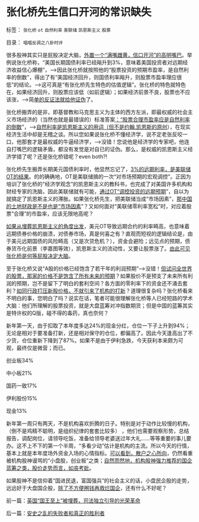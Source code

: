 # 张化桥先生信口开河的常识缺失

标签： `张化桥` `ot` `自然利率` `美联储` `凯恩斯主义` `股票` 

目录： `唱唱反调之八卦时评`

很多股神其实只是屁股决定大脑，[外置一个“满嘴雌黄，信口开河”的高明嘴巴](../../../2009/10/17/主流经济学家的选择性阉割.md)。举例说张化桥称，“美国长期国债利率已经飚升到3%，意味着美国投资者对远期经济收益信心爆棚”，——>因此张化桥就按照他的“股票投资的预期市盈率，是自然利率的倒数”，得出了有“美国经济回升，则国债利率飚升，则股票市盈率理应很低”的结论。——>这可真是“有张化桥先生特色的估值逻辑”。张化桥的特色就特色在，如果经济回升，则股票应该低（如前逻辑）；如果经济前景不良，股票也不应该涨，——>简[单的反证法就给他证伪](../../../2011/1/26/传统文化缺乏逻辑，和利益错位.md)了。

张化桥搬弄的是非，即基督教和马克思主义为主体的西方左派，即最权威的社会主义市场经济的（当然也就是最错误的）标准答案[：“股票合理市盈率应是自然利率的倒数](../../../2013/12/15/市盈率与利率没有确切的逻辑关联，否则市盈率应再高许多倍.md)”，——>[自然利率是凯恩斯主义的用词（但不是约翰.凯恩斯的原创](../../../2011/6/15/李嘉图与凯恩斯的利率不是市场利率；自然利率是不存在的.md)），在现实经济生活中却是无稽之谈。所以您如果说张化桥不懂经济学，说不定老张反咬一口，他那套才是最权威的牛逼经济学，——>没错！您说他是经济学的专家吧，他连自打嘴巴的逻辑矛盾，都没有发觉是对自已的证伪。那么，是权威的凯恩斯主义经济学错了呢？还是张化桥错呢？even
both?!



张化桥先生搬弄长期美元国债利率时，他显然忘记了，[3%的远期利率，是美联储OT的结果](../../../2013/12/23/OT和QE的含义，高杠杆与乘数的关系，钱荒与通货膨胀的关联.md)。的的确确地，OT是美联储搞的一次“对市场预期的宏观调控”。正因为培训了张化桥的“经济学观念”的凯恩斯主义的教科书，也完成了对美国许多机构和财经专家的洗脑，因此美联储就有可能，[通过OT“调控投资的远期预期](../../../2012/9/19/OT与QE是异步等效.md)”，自以为就搞定了凯恩斯主义的滞胀。如果张化桥先生，把美联储当成“市场因素”，[那中国的土地财政是不是也是“市场因素](../../../2013/12/21/从“计生的顽强”感知“高房价集团的顽固”.md)”？又如何面对“美联储零利率宽松”时，对应着股票“合理”的市盈率，应该无限地高呢？

[如果从埋葬凯恩斯主义的角度出发](../../../2012/12/13/埋葬凯恩斯主义，不必从美元开始.md)，美元OT导致远期合约的利率畸高，也意味着远期债券价格的崩溃，对债券市场，真是何喜之有？直观而短视的逻辑结论是，由于美元远期国债的风险畸高（又是次贷危机？），资金会避险；远见点的预期，债券货币化前景（李嘉图等效），凯恩斯主义的流动性，又要让股票涨了。[由此可见张化桥是何等屁股决定大脑](../../../2013/2/8/张化桥先生的悲愤，高利贷和可怕的追债公司.md)。

至于张化桥又说“A股的价格已经饱含了若干年的利润预期”——>没错！[但试问全世界的股票，那家的价格不是饱含了所有未来的预期](../../../2010/3/25/政策面利好其实是一个反向指标.md)？如果股价不是预支了未来所有利润的预期，岂不是留下了明白的套利空间？各方面的零利率下的资金还不涌去套利？[如同行政打压新股价格，不就引来了机构的打新](../../../2012/1/12/特权机构的“打新”是凶残的暴政.md)？道理很复杂吗？张化桥看来不明白的事，您明白了吗？说实在话，笔者可能很理解张化桥等人已经短路的学术大脑：他们所理解的股票投资，就是大盘蓝筹对冲指数期货；但是中国的蓝筹其实是特许权的Q版，碰不得的毒药，真也奈何？

新年第一天，由于扣取了本年度多达24%的现金分红，仓位一下子上升到94%；无论是相对于要准备打新，还是相对保守的仓位，都偏高了。因此今天逢高出了不少货，仓位重新下降到了87%。如果不是由于伊利急跌，今天获利本来颇为可观，最终仅是微营；而已。

创业板34%

中小板21%

国药一致17%

伊利股份15%

现金13%

新年第一周只有两天，不是机构喜欢折腾的日子。特别是对于动作比较慢的机构，（倒不是鸡精不聪明，是组织纪律的套套比较多）
，他们也需要观察形势，总结报告，调配岗位，请领导吃饭，准备给领导老婆送过年大礼……等等重要的事儿要办。这不上不下的第一个半周，“多看少动”估计是机构的主流。所以今天的行情，基本上就是本年度场外资金入场的心情指标。[可以看到，散户之心所向](../../../2013/10/17/板块轮涨的机理，创业板内的轮涨和庄股，创业板的大三浪.md)，仍然看重被机构股神谩骂的“小盘股，创业板”之类；[自然而然地，机构股神强力推荐的国企蓝筹之类，股价走势而言，如丧考妣](../../../2013/7/30/银行地产所占比例，揭穿国产蓝筹的谎言.md)。

如果股神不是信仰着“国进民退，富国强兵”的社会主义的话，小盘民企股的走势，远远好于大盘国企股，[除了不方便圈钱再救烂国企](../../../2013/12/12/居安思危的公害知识分子,“国企危机=经济危机”的概念偷换.md)，还有什么不好呢？

前一篇：[英国“国王至上”被埋葬，司法独立引导的光荣革命](../../../2014/1/2/英国“国王至上”被埋葬，司法独立引导的光荣革命.md)

后一篇：[安史之乱的失败者和真正的胜利者](../../../2014/1/3/安史之乱的失败者和真正的胜利者.md)